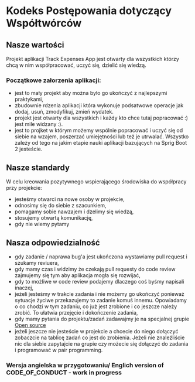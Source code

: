 # Kodeks Postępowania dotyczący Współtwórców
## Nasze wartości
Projekt aplikacji Track Expenses App jest otwarty dla wszystkich którzy chcą w nim współpracować, uczyć się, dzielić się wiedzą.   

### Początkowe załorzenia aplikacji:
  - jest to mały projekt aby można było go ukończyć z najlepszymi praktykami, 
  - zbudownie rdzenia aplikacji która wykonuje podsatwowe operacje jak dodaj, usuń, zmodyfikuj, zmień wydatek.  
  - projekt jest otwarty dla wszystkich i każdy kto chce tutaj popracować :) jest mile widzany :). 
  - jest to projket w którym możemy wspólnie popracować i uczyć się od siebie na wzajem, poszerzać umiejętności lub też je utrwalać. Wszystko zależy od tego na jakim etapie nauki aplikacji bazujących na Sprig Boot 2 jesteście. 

## Nasze standardy
W celu kreowania pozytywnego wspierającego środowiska do współpracy przy projekcie:
 - jesteśmy otwarci na nowe osoby w projekcie,
 - odnosimy się do siebie z szacunkiem,
 - pomagamy sobie nawzajem i dzelimy się wiedzą,
 - stosujemy otwartą komunikację,
 - gdy nie wiemy pytamy

## Nasza odpowiedzialność
 - gdy zadanie / naprawa bug'a jest ukończona wystawiamy pull request i szukamy reviuera,
 - gdy mamy czas i widzimy że czekają pull requesty do code review zajmujemy się tym aby aplikacja mogła się rozwijać,
 - gdy to możliwe w code review podajemy dlaczego coś byśmy napisali inaczej, 
 - jeżeli jesteśmy w trakcie zadania i nie możemy go ukończyć ponieważ sytuacje życiwe przekazujemy to zadanie komuś innemu. Opowiadamy o co chodzi w tym zadaniu, co już jest zrobione i co jeszcze należy zrobić. To ułatwia przejęcie i dokończenie zadania,
 - gdy mamy pytania do projektu/zadań zadawajmy je na specjalnej grupie [Open source](https://discord.gg/Hj7bAz2G)
 - jeżeli jeszcze nie jesteście w projekcie a chcecie do niego dołączyć zobaczcie na tablicę zadań co jest do zrobienia. Jeżeli nie znaleźliście nic dla siebie zapytajcie na grupie czy możecie się dołączyć do zadania i programować w pair programming. 

 ### Wersja angielska w przygotowaniu/ Englich version of CODE_OF_CONDUCT - work in progress
